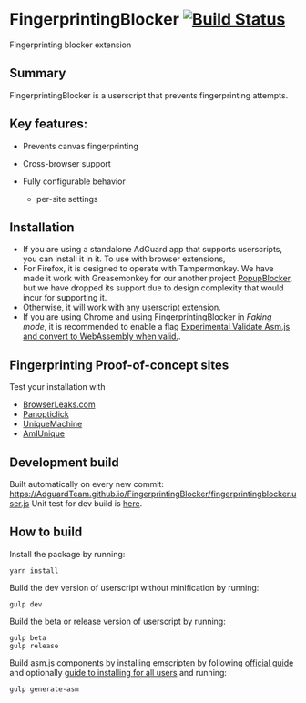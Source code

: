 # FingerprintingBlocker [![Build Status](https://travis-ci.org/AdguardTeam/FingerprintingBlocker.svg?branch=master)](https://travis-ci.org/AdguardTeam/FingerprintingBlocker)
Fingerprinting blocker extension
## Summary

FingerprintingBlocker is a userscript that prevents fingerprinting attempts.

## Key features:

 * Prevents canvas fingerprinting 

 * Cross-browser support
 * Fully configurable behavior
   - per-site settings

## Installation
 - If you are using a standalone AdGuard app that supports userscripts, you can install it in it.
To use with browser extensions,
 - For Firefox, it is designed to operate with Tampermonkey. We have made it work with Greasemonkey for our another project [PopupBlocker](https://github.com/AdguardTeam/PopupBlocker), but we have dropped its support due to design complexity that would incur for supporting it.
 - Otherwise, it will work with any userscript extension.
 - If you are using Chrome and using FingerprintingBlocker in _Faking mode_, it is recommended to enable a flag [Experimental Validate Asm.js and convert to WebAssembly when valid.](chrome://flags/#enable-asm-webassembly).

## Fingerprinting Proof-of-concept sites

Test your installation with

 - [BrowserLeaks.com](https://browserleaks.com/)
 - [Panopticlick](https://panopticlick.eff.org/)
 - [UniqueMachine](http://uniquemachine.org/)
 - [AmIUnique](https://amiunique.org/)

## Development build

Built automatically on every new commit: https://AdguardTeam.github.io/FingerprintingBlocker/fingerprintingblocker.user.js
Unit test for dev build is [here](https://AdguardTeam.github.io/FingerprintingBlocker/test/).

## How to build

Install the package by running:
```
yarn install
```

Build the dev version of userscript without minification by running:
```
gulp dev
```
Build the beta or release version of userscript by running:
```
gulp beta
gulp release
```
Build asm.js components by installing emscripten by following [official guide](https://kripken.github.io/emscripten-site/docs/getting_started/downloads.html) and optionally [guide to installing for all users](https://github.com/kripken/emscripten/issues/1842) and running:
```
gulp generate-asm
```
